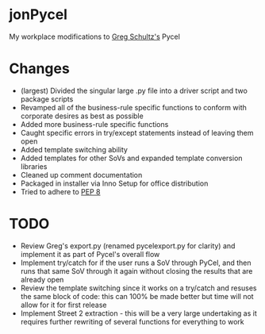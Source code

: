 # jonPycel
My workplace modifications to [Greg Schultz's](https://github.com/gschultz49) Pycel

# Changes
* (largest) Divided the singular large .py file into a driver script and two package scripts
* Revamped all of the business-rule specific functions to conform with corporate desires as best as possible
* Added more business-rule specific functions
* Caught specific errors in try/except statements instead of leaving them open
* Added template switching ability
* Added templates for other SoVs and expanded template conversion libraries
* Cleaned up comment documentation
* Packaged in installer via Inno Setup for office distribution
* Tried to adhere to [PEP 8](https://www.python.org/dev/peps/pep-0008/)

# TODO
* Review Greg's export.py (renamed pycelexport.py for clarity) and implement it as part of Pycel's overall flow
* Implement try/catch for if the user runs a SoV through PyCel, and then runs that same SoV through it again without closing the results that are already open
* Review the template switching since it works on a try/catch and resuses the same block of code: this can 100% be made better but time will not allow for it for first release
* Implement Street 2 extraction - this will be a very large undertaking as it requires further rewriting of several functions for everything to work